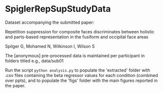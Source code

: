 # SpiglerRepSupStudyData

Dataset accompanying the submitted paper:

Repetition suppression for composite faces discriminates between holistic and parts-based representation in the fusiform and occipital face areas

Spilger G, Mohamed N, Wilkinson I, Wilson S 

The [anonymous] pre-processed data is maintained per participant in folders titled e.g., data/sub01

Run the script ```python analysis.py``` to populate the 'extracted' folder with .csv files containing the beta regressor values for each condition (combined over ppts), and to populate the 'figs' folder with the main figures reported in the paper.
